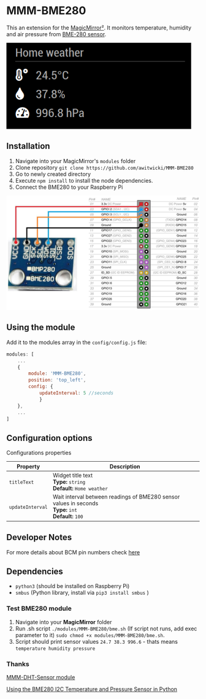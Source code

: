 # MMM-BME280

This an extension for the [MagicMirror²](https://github.com/MichMich/MagicMirror).
It monitors temperature, humidity and air pressure from [BME-280 sensor](https://www.bosch-sensortec.com/products/environmental-sensors/humidity-sensors-bme280).

<img src=".github/example.png">

## Installation
1. Navigate into your MagicMirror's `modules` folder
2. Clone repository `git clone https://github.com/awitwicki/MMM-BME280`
3. Go to newly created directory
4. Execute `npm install` to install the node dependencies.
5. Connect the BME280 to your Raspberry Pi
<img src=".github/connect.jpg">

## Using the module

Add it to the modules array in the `config/config.js` file:

````javascript
modules: [
	...
	{
		module: 'MMM-BME280',
		position: 'top_left',
		config: {
			updateInterval: 5 //seconds
			}
	},
	...
]
````

## Configuration options

Configurations properties

<table width="100%">
	<thead>
		<tr>
			<th>Property</th>
			<th width="100%">Description</th>
		</tr>
	<thead>
	<tbody>
		<tr>
			<td><code>titleText</code></td>
			<td>Widget title text
				<br><b>Type:</b> <code>string</code>
				<br><b>Default:</b> <code>Home weather</code>
			</td>
		</tr>
		<tr>
			<td><code>updateInterval</code></td>
			<td>Wait interval between readings of BME280 sensor values in seconds
				<br><b>Type:</b> <code>int</code>
				<br><b>Default:</b> <code>100</code>
			</td>
		</tr>
	</tbody>
</table>

## Developer Notes
For more details about BCM pin numbers check [here](http://www.raspberrypi-spy.co.uk/2012/06/simple-guide-to-the-rpi-gpio-header-and-pins)

## Dependencies
- `python3` (should be installed on Raspberry Pi)
- `smbus` (Python library, install via `pip3 install smbus` )

### Test BME280 module
1. Navigate into your **MagicMirror**  folder
2. Run .sh script `./modules/MMM-BME280/bme.sh`
(If script not runs, add exec parameter to it)
`sudo chmod +x modules/MMM-BME280/bme.sh`.
3. Script should print sensor values
`24.7 38.3 996.6` - thats means `temperature humidity pressure`

### Thanks

[MMM-DHT-Sensor module](https://github.com/bernardpletikosa/MMM-DHT-Sensor)

[Using the BME280 I2C Temperature and Pressure Sensor in Python](https://www.raspberrypi-spy.co.uk/2016/07/using-bme280-i2c-temperature-pressure-sensor-in-python/)


